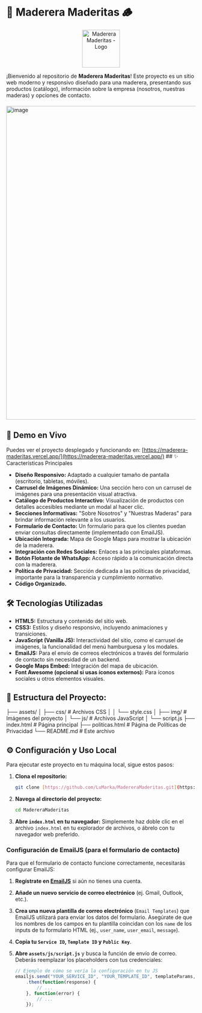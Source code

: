 # 🌳 Maderera Maderitas 🪵

<p align="center">
  <img width="100" height="100" alt="Maderera Maderitas - Logo" src="https://github.com/user-attachments/assets/36d28323-95f3-4592-95e7-f2fcb1475411" />
</p>

¡Bienvenido al repositorio de **Maderera Maderitas**! Este proyecto es un sitio web moderno y responsivo diseñado para una maderera, presentando sus productos (catálogo), información sobre la empresa (nosotros, nuestras maderas) y opciones de contacto.

<div style="margin-top: 20px;"></div> <img width="1248" height="832" alt="image" src="https://github.com/user-attachments/assets/4c52c682-d350-4a9d-9c40-6684491d1c4c" />


## 🚀 Demo en Vivo

Puedes ver el proyecto desplegado y funcionando en:
[https://maderera-maderitas.vercel.app/](https://maderera-maderitas.vercel.app/) ## ✨ Características Principales

* **Diseño Responsivo:** Adaptado a cualquier tamaño de pantalla (escritorio, tabletas, móviles).
* **Carrusel de Imágenes Dinámico:** Una sección hero con un carrusel de imágenes para una presentación visual atractiva.
* **Catálogo de Productos Interactivo:** Visualización de productos con detalles accesibles mediante un modal al hacer clic.
* **Secciones Informativas:** "Sobre Nosotros" y "Nuestras Maderas" para brindar información relevante a los usuarios.
* **Formulario de Contacto:** Un formulario para que los clientes puedan enviar consultas directamente (implementado con EmailJS).
* **Ubicación Integrada:** Mapa de Google Maps para mostrar la ubicación de la maderera.
* **Integración con Redes Sociales:** Enlaces a las principales plataformas.
* **Botón Flotante de WhatsApp:** Acceso rápido a la comunicación directa con la maderera.
* **Política de Privacidad:** Sección dedicada a las políticas de privacidad, importante para la transparencia y cumplimiento normativo.
* **Código Organizado.**
  
## 🛠️ Tecnologías Utilizadas

* **HTML5:** Estructura y contenido del sitio web.
* **CSS3:** Estilos y diseño responsivo, incluyendo animaciones y transiciones.
* **JavaScript (Vanilla JS):** Interactividad del sitio, como el carrusel de imágenes, la funcionalidad del menú hamburguesa y los modales.
* **EmailJS:** Para el envío de correos electrónicos a través del formulario de contacto sin necesidad de un backend.
* **Google Maps Embed:** Integración del mapa de ubicación.
* **Font Awesome (opcional si usas íconos externos):** Para íconos sociales u otros elementos visuales.

## 📂 Estructura del Proyecto:
├── assets/
│   ├── css/          # Archivos CSS
│   │   └── style.css
│   ├── img/          # Imágenes del proyecto
│   └── js/           # Archivos JavaScript
│       └── script.js
├── index.html        # Página principal
├── politicas.html    # Página de Políticas de Privacidad
└── README.md         # Este archivo

## ⚙️ Configuración y Uso Local

Para ejecutar este proyecto en tu máquina local, sigue estos pasos:

1.  **Clona el repositorio:**
    ```bash
    git clone [https://github.com/LuMarka/MadereraMaderitas.git](https://github.com/LuMarka/MadereraMaderitas.git)
    ```
2.  **Navega al directorio del proyecto:**
    ```bash
    cd MadereraMaderitas
    ```
3.  **Abre `index.html` en tu navegador:**
    Simplemente haz doble clic en el archivo `index.html` en tu explorador de archivos, o ábrelo con tu navegador web preferido.

### Configuración de EmailJS (para el formulario de contacto)

Para que el formulario de contacto funcione correctamente, necesitarás configurar EmailJS:

1.  **Regístrate en [EmailJS](https://www.emailjs.com/)** si aún no tienes una cuenta.
2.  **Añade un nuevo servicio de correo electrónico** (ej. Gmail, Outlook, etc.).
3.  **Crea una nueva plantilla de correo electrónico** (`Email Templates`) que EmailJS utilizará para enviar los datos del formulario. Asegúrate de que los nombres de los campos en tu plantilla coincidan con los `name` de los inputs de tu formulario HTML (ej., `user_name`, `user_email`, `message`).
4.  **Copia tu `Service ID`, `Template ID` y `Public Key`**.
5.  **Abre `assets/js/script.js`** y busca la función de envío de correo. Deberás reemplazar los placeholders con tus credenciales:

    ```javascript
    // Ejemplo de cómo se vería la configuración en tu JS
    emailjs.send("YOUR_SERVICE_ID", "YOUR_TEMPLATE_ID", templateParams, "YOUR_PUBLIC_KEY")
        .then(function(response) {
            // ...
        }, function(error) {
            // ...
        });
    ```

